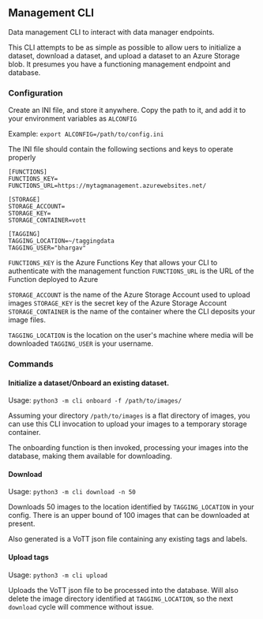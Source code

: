 ## Management CLI

Data management CLI to interact with data manager endpoints.

This CLI attempts to be as simple as possible to allow uers to initialize a dataset, download a dataset, and upload a dataset to an Azure Storage blob. It presumes you have a functioning management endpoint and database.

### Configuration

Create an INI file, and store it anywhere. Copy the path to it, and add it to your environment variables as `ALCONFIG`

Example: `export ALCONFIG=/path/to/config.ini`

The INI file should contain the following sections and keys to operate properly

```
[FUNCTIONS]
FUNCTIONS_KEY=
FUNCTIONS_URL=https://mytagmanagement.azurewebsites.net/

[STORAGE]
STORAGE_ACCOUNT=
STORAGE_KEY=
STORAGE_CONTAINER=vott

[TAGGING]
TAGGING_LOCATION=~/taggingdata
TAGGING_USER="bhargav"
```

`FUNCTIONS_KEY` is the Azure Functions Key that allows your CLI to authenticate with the management function
`FUNCTIONS_URL` is the URL of the Function deployed to Azure

`STORAGE_ACCOUNT` is the name of the Azure Storage Account used to upload images
`STORAGE_KEY` is the secret key of the Azure Storage Account
`STORAGE_CONTAINER` is the name of the container where the CLI deposits your image files.

`TAGGING_LOCATION` is the location on the user's machine where media will be downloaded
`TAGGING_USER` is your username.

### Commands

#### Initialize a dataset/Onboard an existing dataset.

Usage: `python3 -m cli onboard -f /path/to/images/`

Assuming your directory `/path/to/images` is a flat directory of images, you can use this CLI invocation to upload your images to a temporary storage container.

The onboarding function is then invoked, processing your images into the database, making them available for downloading.

#### Download

Usage: `python3 -m cli download -n 50`

Downloads 50 images to the location identified by `TAGGING_LOCATION` in your config.
There is an upper bound of 100 images that can be downloaded at present.

Also generated is a VoTT json file containing any existing tags and labels.

#### Upload tags

Usage: `python3 -m cli upload`

Uploads the VoTT json file to be processed into the database. Will also delete the image directory
identified at `TAGGING_LOCATION`, so the next `download` cycle will commence without issue.